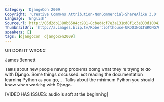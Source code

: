 ```yaml
---
Category: 'DjangoCon 2009'
Copyright: 'Creative Commons Attribution-NonCommercial-ShareAlike 3.0'
Language: 'English'
SourceUrl: http://05d2db1380b6504cc981-8cbed8cf7e3a131cd8f1c3e383d10041.r93.cf2.rackcdn.com/djangocon-2009/32_ur-doing-it-wrong.ogv
ThumbnailUrl: 'http://a.images.blip.tv/Robertlofthouse-URDOINGITWRONG701.png'
speakers: []
tags: [djangocon, djangocon2009]
---
```

UR DOIN IT WRONG

  
James Bennett

  
Talks about new people having problems doing what they're trying to do with
Django. Some things discussed: not reading the documentation, learning Python
as you go, ... Talks about the minimum Python you should know when working
with Django.

  
[VIDEO HAS ISSUES: audio is soft at the beginning]

